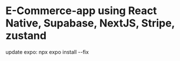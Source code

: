# E-Commerce-app using React Native, Supabase, NextJS, Stripe, zustand 
<!-- tIDk73ot3XNYIzGF -->

update expo:
npx expo install --fix
